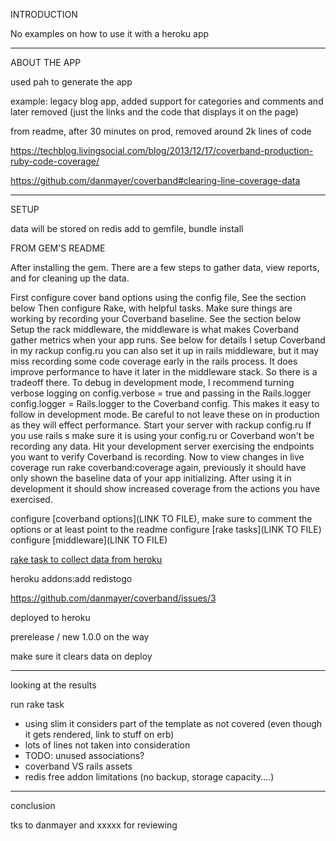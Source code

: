 INTRODUCTION

No examples on how to use it with a heroku app

---------------------------------

ABOUT THE APP

used pah to generate the app

example: legacy blog app, added support for categories and comments and later removed (just the links and the code that displays it on the page)

from readme, after 30 minutes on prod, removed around 2k lines of code

https://techblog.livingsocial.com/blog/2013/12/17/coverband-production-ruby-code-coverage/

https://github.com/danmayer/coverband#clearing-line-coverage-data

-------------------
SETUP

data will be stored on redis
add to gemfile, bundle install

FROM GEM'S README

  After installing the gem. There are a few steps to gather data, view reports, and for cleaning up the data.

  First configure cover band options using the config file, See the section below
  Then configure Rake, with helpful tasks. Make sure things are working by recording your Coverband baseline. See the section below
  Setup the rack middleware, the middleware is what makes Coverband gather metrics when your app runs. See below for details
  I setup Coverband in my rackup config.ru you can also set it up in rails middleware, but it may miss recording some code coverage early in the rails process. It does improve performance to have it later in the middleware stack. So there is a tradeoff there.
  To debug in development mode, I recommend turning verbose logging on config.verbose = true and passing in the Rails.logger config.logger = Rails.logger to the Coverband config. This makes it easy to follow in development mode. Be careful to not leave these on in production as they will effect performance.
  Start your server with rackup config.ru If you use rails s make sure it is using your config.ru or Coverband won't be recording any data.
  Hit your development server exercising the endpoints you want to verify Coverband is recording.
  Now to view changes in live coverage run rake coverband:coverage again, previously it should have only shown the baseline data of your app initializing. After using it in development it should show increased coverage from the actions you have exercised.


configure [coverband options](LINK TO FILE), make sure to comment the options or at least point to the readme
configure [rake tasks](LINK TO FILE)
configure [middleware](LINK TO FILE)

[rake task to collect data from heroku](LINK)

heroku addons:add redistogo

https://github.com/danmayer/coverband/issues/3

deployed to heroku

prerelease / new 1.0.0 on the way

make sure it clears data on deploy

-----------------------------------


looking at the results

run rake task

* using slim it considers part of the template as not covered (even though it gets rendered, link to stuff on erb)
* lots of lines not taken into consideration
* TODO: unused associations?
* coverband VS rails assets
* redis free addon limitations (no backup, storage capacity....)

--------------------------------

conclusion

>>>>>>>>>>>>>>>>>>>>>

tks to danmayer and xxxxx for reviewing

